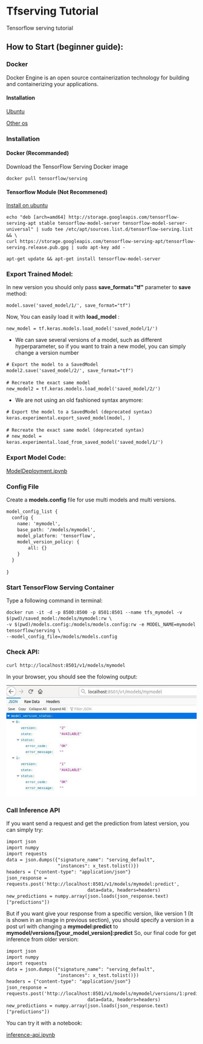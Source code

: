 # Tfserving Tutorial
Tensorflow serving tutorial

## How to Start (beginner guide):

### Docker

Docker Engine is an open source containerization technology for building and containerizing your applications.

#### Installation
[Ubuntu](https://docs.docker.com/engine/install/ubuntu/#prerequisites)

[Other os](https://docs.docker.com/engine/install/)

### Installation

#### Docker (Recommanded)

Download the TensorFlow Serving Docker image

```
docker pull tensorflow/serving
```
#### Tensorflow Module (Not Recommened)

[Install on
ubuntu](https://github.com/tensorflow/serving/blob/master/tensorflow_serving/g3doc/setup.md#installation-1)

```
echo "deb [arch=amd64] http://storage.googleapis.com/tensorflow-serving-apt stable tensorflow-model-server tensorflow-model-server-universal" | sudo tee /etc/apt/sources.list.d/tensorflow-serving.list && \
curl https://storage.googleapis.com/tensorflow-serving-apt/tensorflow-serving.release.pub.gpg | sudo apt-key add -
```
```
apt-get update && apt-get install tensorflow-model-server
```

### Export Trained Model:

In new version you should only pass **save_format="tf"** parameter to **save** method:
```
model.save('saved_model/1/', save_format="tf")
```

Now, You can easily load it with **load_model** :

```
new_model = tf.keras.models.load_model('saved_model/1/')
```

* We can save several versions of a model, such as different hyperparameter, so if you want to train a new model, you can simply change a version number

```
# Export the model to a SavedModel
model2.save('saved_model/2/', save_format="tf")

# Recreate the exact same model
new_model2 = tf.keras.models.load_model('saved_model/2/')

```

* We are not using an old fashioned syntax anymore:
```
# Export the model to a SavedModel (deprecated syntax)
keras.experimental.export_saved_model(model, )

# Recreate the exact same model (deprecated syntax)
# new_model = keras.experimental.load_from_saved_model('saved_model/1/')

```

### Export Model Code:

[ModelDeployment.ipynb](./ModelDeployment.ipynb)

### Config File

Create a **models.config**  file for use multi models and multi versions.

```
model_config_list {
  config {
    name: 'mymodel',
    base_path: '/models/mymodel',
    model_platform: 'tensorflow',
    model_version_policy: {
    	all: {}
    }
  }

}
```

### Start TensorFlow Serving Container

Type a following command in terminal:

```
docker run -it -d -p 8500:8500 -p 8501:8501 --name tfs_mymodel -v $(pwd)/saved_model:/models/mymodel:rw \ 
-v $(pwd)/models.config:/models/models.config:rw -e MODEL_NAME=mymodel tensorflow/serving \
--model_config_file=/models/models.config
```


### Check API:
```
curl http://localhost:8501/v1/models/mymodel
```
In your browser, you should see the folowing output:

![](img/rest.jpg)


### Call Inference API

If you want send a request and get the prediction from latest version, you can simply try:

```
import json
import numpy
import requests
data = json.dumps({"signature_name": "serving_default",
                   "instances": x_test.tolist()})
headers = {"content-type": "application/json"}
json_response = requests.post('http://localhost:8501/v1/models/mymodel:predict',
                              data=data, headers=headers)
new_predictions = numpy.array(json.loads(json_response.text)["predictions"])
```


But if you want give your response from a specific version, like version 1 (It is shown in an image in previous section), you should specify a version in a post url with changing a **mymodel:predict** to **mymodel/versions/[your_model_version]:predict**
So, our final code for get inference from older version:

```
import json
import numpy
import requests
data = json.dumps({"signature_name": "serving_default",
                   "instances": x_test.tolist()})
headers = {"content-type": "application/json"}
json_response = requests.post('http://localhost:8501/v1/models/mymodel/versions/1:predict',
                              data=data, headers=headers)
new_predictions = numpy.array(json.loads(json_response.text)["predictions"])
```

You can try it with a notebook:

[inference-api.ipynb](./inference-api.ipynb)
